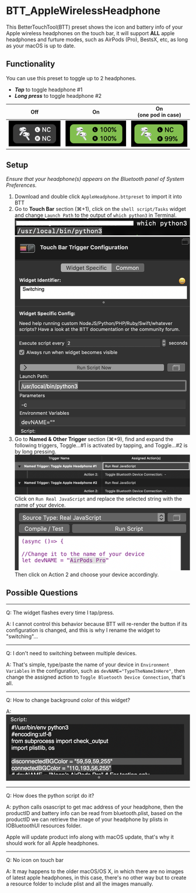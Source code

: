 # BTT_AppleWirelessHeadphone
This BetterTouchTool(BTT) preset shows the icon and battery info of your Apple wireless headphones on the touch bar, it will support **ALL** apple headphones and furture modes, such as AirPods (Pro), BestsX, etc, as long as your macOS is up to date.
## Functionality
You can use this preset to toggle up to 2 headphones.
+ ***Tap*** to toggle headphone #1
+ ***Long press*** to toggle headphone #2

| Off | On | On<br>(one pod in case) |
|:----:|:----:|:----:|
|![off](/screenshots/off.png)|![on](/screenshots/on.png)|![on_](/screenshots/on_one_in_case.png)|

## Setup
*Ensure that your headphone(s) appears on the Bluetooth panel of System Preferences.*

1. Download and double click `AppleHeadphone.bttpreset` to import it into BTT
2. Go to **Touch Bar** section (⌘+1), click on the `shell script/Tasks` widget and change `Launch Path` to the output of `which python3` in Terminal.![](/screenshots/terminal.png)![](/screenshots/setting.png)
3. Go to **Named & Other Trigger** section (⌘+9), find and expand the following triggers, Toggle...#1 is activated by tapping, and Toggle...#2 is by long pressing.![](/screenshots/setting1.png)
Click on `Run Real JavaScript` and replace the selected string with the name of your device.
![](/screenshots/setting2.png)
Then click on Action 2 and choose your device accordingly.

## Possible Questions
---
Q: The widget flashes every time I tap/press.

A: I cannot control this behavior because BTT will re-render the button if its configuration is changed, and this is why I rename the widget to "switching"...

---
Q: I don't need to switching between multiple devices.

A: That's simple, type/paste the name of your device in `Environment Variables` in the configuration, such as `devNAME="TypeTheNameInHere"`, then change the assigned action to `Toggle Bluetooth Device Connection`, that's all.

---
Q: How to change background color of this widget?

A:![](/screenshots/setting3.png)

---
Q: How does the python script do it?

A: python calls osascript to get mac address of your headphone, then the productID and battery info can be read from bluetooth.plist, based on the productID we can retrieve the image of your headphone by plists in IOBluetoothUI resources folder.

Apple will update product info along with macOS update, that's why it should work for all Apple headphones.

---
Q: No icon on touch bar

A: It may happens to the older macOS/OS X, in which there are no images of latest apple headphones, in this case, there's no other way but to create a resource folder to include plist and all the images manually.



